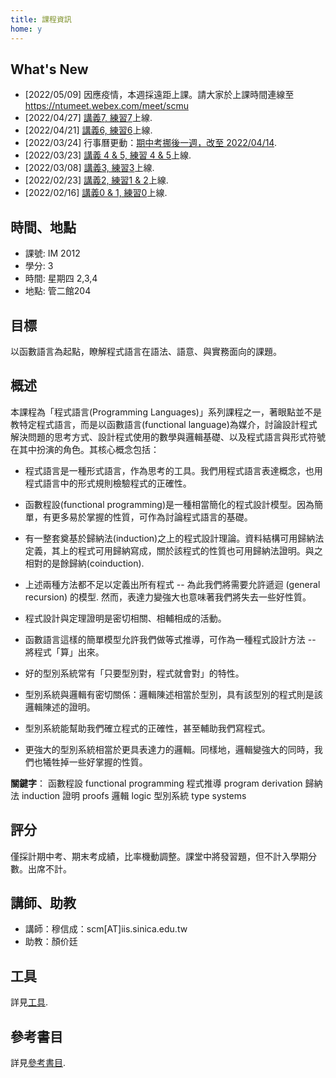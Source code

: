 ```yaml
---
title: 課程資訊
home: y
---
```


## What's New

  * [2022/05/09] 因應疫情，本週採遠距上課。請大家於上課時間連線至 https://ntumeet.webex.com/meet/scmu 
  * [2022/04/27] [講義7, 練習7](pages/syllabus.html)上線.
  * [2022/04/21] [講義6, 練習6](pages/syllabus.html)上線.
  * [2022/03/24] 行事曆更動：[期中考挪後一週，改至 2022/04/14](pages/syllabus.html).
  * [2022/03/23] [講義 4 & 5, 練習 4 & 5](pages/syllabus.html)上線.
  * [2022/03/08] [講義3, 練習3](pages/syllabus.html)上線.
  * [2022/02/23] [講義2, 練習1 & 2](pages/syllabus.html)上線.
  * [2022/02/16] [講義0 & 1, 練習0](pages/syllabus.html)上線.

## 時間、地點

  * 課號: IM 2012
  * 學分: 3
  * 時間: 星期四 2,3,4
  * 地點: 管二館204

## 目標

以函數語言為起點，瞭解程式語言在語法、語意、與實務面向的課題。

## 概述

本課程為「程式語言(Programming Languages)」系列課程之一，著眼點並不是教特定程式語言，而是以函數語言(functional language)為媒介，討論設計程式解決問題的思考方式、設計程式使用的數學與邏輯基礎、以及程式語言與形式符號在其中扮演的角色。其核心概念包括：

  * 程式語言是一種形式語言，作為思考的工具。我們用程式語言表達概念，也用程式語言中的形式規則檢驗程式的正確性。

  * 函數程設(functional programming)是一種相當簡化的程式設計模型。因為簡單，有更多易於掌握的性質，可作為討論程式語言的基礎。

  * 有一整套奠基於歸納法(induction)之上的程式設計理論。資料結構可用歸納法定義，其上的程式可用歸納寫成，關於該程式的性質也可用歸納法證明。與之相對的是餘歸納(coinduction).

  * 上述兩種方法都不足以定義出所有程式 -- 為此我們將需要允許遞迴 (general recursion) 的模型. 然而，表達力變強大也意味著我們將失去一些好性質。

  * 程式設計與定理證明是密切相關、相輔相成的活動。

  * 函數語言這樣的簡單模型允許我們做等式推導，可作為一種程式設計方法 -- 將程式「算」出來。

  * 好的型別系統常有「只要型別對，程式就會對」的特性。

  * 型別系統與邏輯有密切關係：邏輯陳述相當於型別，具有該型別的程式則是該邏輯陳述的證明。

  * 型別系統能幫助我們確立程式的正確性，甚至輔助我們寫程式。

  * 更強大的型別系統相當於更具表達力的邏輯。同樣地，邏輯變強大的同時，我們也犧牲掉一些好掌握的性質。

**關鍵字**： 函數程設 functional programming 程式推導 program derivation 歸納法 induction 證明 proofs 邏輯 logic 型別系統 type systems

## 評分

僅採計期中考、期末考成績，比率機動調整。課堂中將發習題，但不計入學期分數。出席不計。

## 講師、助教

  * 講師：穆信成：scm[AT]iis.sinica.edu.tw
  * 助教：顏价廷

## 工具

詳見[工具](pages/tools.html).

## 參考書目

詳見[參考書目](pages/refs.html).
